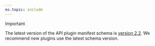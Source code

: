 ```yaml
---
ms.topic: include
---
```


<!-- markdownlint-disable MD041 -->

> [!IMPORTANT]
> The latest version of the API plugin manifest schema is [version 2.2](../api-plugin-manifest-2.2.md). We recommend new plugins use the latest schema version.
